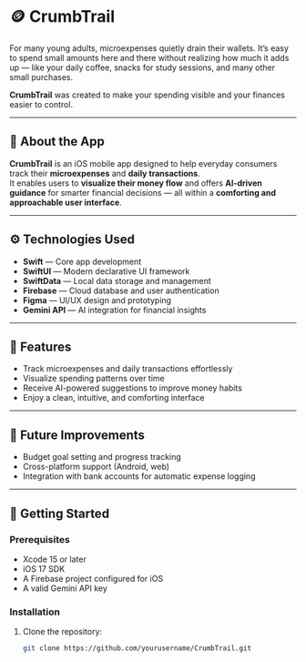 # 🪙 CrumbTrail

For many young adults, microexpenses quietly drain their wallets. It’s easy to spend small amounts here and there without realizing how much it adds up — like your daily coffee, snacks for study sessions, and many other small purchases.  

**CrumbTrail** was created to make your spending visible and your finances easier to control.

---

## 📱 About the App

**CrumbTrail** is an iOS mobile app designed to help everyday consumers track their **microexpenses** and **daily transactions**.  
It enables users to **visualize their money flow** and offers **AI-driven guidance** for smarter financial decisions — all within a **comforting and approachable user interface**.

---

## ⚙️ Technologies Used

- **Swift** — Core app development  
- **SwiftUI** — Modern declarative UI framework  
- **SwiftData** — Local data storage and management  
- **Firebase** — Cloud database and user authentication  
- **Figma** — UI/UX design and prototyping  
- **Gemini API** — AI integration for financial insights  

---

## 🚀 Features

- Track microexpenses and daily transactions effortlessly  
- Visualize spending patterns over time  
- Receive AI-powered suggestions to improve money habits  
- Enjoy a clean, intuitive, and comforting interface  

---

## 🧩 Future Improvements

- Budget goal setting and progress tracking  
- Cross-platform support (Android, web)  
- Integration with bank accounts for automatic expense logging  

---

## 🧰 Getting Started

### Prerequisites
- Xcode 15 or later  
- iOS 17 SDK  
- A Firebase project configured for iOS  
- A valid Gemini API key  

### Installation
1. Clone the repository:
   ```bash
   git clone https://github.com/yourusername/CrumbTrail.git
